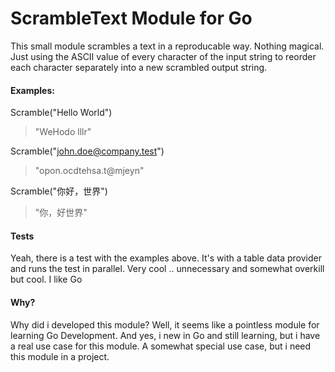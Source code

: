 # ScrambleText Module for Go

This small module scrambles a text in a reproducable way. Nothing magical. Just using the ASCII value of every character of the input string to reorder each character separately into a new scrambled output string.

#### Examples:

Scramble("Hello World")
> "WeHodo lllr"

Scramble("john.doe@company.test")
> "opon.ocdtehsa.t@mjeyn"

Scramble("你好，世界")
> "你，好世界"

#### Tests

Yeah, there is a test with the examples above. It's with a table data provider and runs the test in parallel. Very cool .. unnecessary and somewhat overkill but cool. I like Go

#### Why?

Why did i developed this module?
Well, it seems like a pointless module for learning Go Development. And yes, i new in Go and still learning, but i have a real use case for this module. A somewhat special use case, but i need this module in a project. 